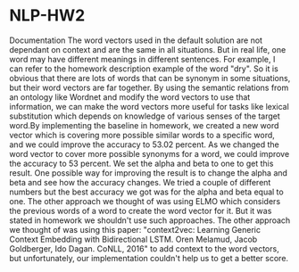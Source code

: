# NLP-HW2

Documentation
The word vectors used in the default solution are not dependant on context and are the same in all situations. But in real life, one word may have different meanings in different sentences. For example, I can refer to the homework description example of the word "dry". So it is obvious that there are lots of words that can be synonym in some situations, but their word vectors are far together.
By using the semantic relations from an ontology like Wordnet and modify the word vectors to use that information, we can make the word vectors more useful for tasks like lexical substitution which depends on knowledge of various senses of the target word.By implementing the baseline in homework, we created a new word vector which is covering more possible similar words to a specific word, and we could improve the accuracy to 53.02 percent.
As we changed the word vector to cover more possible synonyms for a word, we could improve the accuracy to 53 percent. We set the alpha and beta to one to get this result. One possible way for improving the result is to change the alpha and beta and see how the accuracy changes. We tried a couple of different numbers but the best accuracy we got was for the alpha and beta equal to one.
The other approach we thought of was using ELMO which considers the previous words of a word to create the word vector for it. But it was stated in homework we shouldn't use such approaches.
The other approach we thought of was using this paper: "context2vec: Learning Generic Context Embedding with Bidirectional LSTM. Oren Melamud, Jacob Goldberger, Ido Dagan. CoNLL, 2016" to add context to the word vectors, but unfortunately, our implementation couldn't help us to get a better score.
